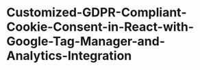 # Customized-GDPR-Compliant-Cookie-Consent-in-React-with-Google-Tag-Manager-and-Analytics-Integration